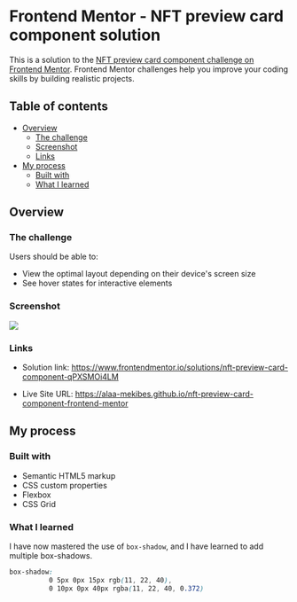 # Frontend Mentor - NFT preview card component solution

This is a solution to the [NFT preview card component challenge on Frontend Mentor](https://www.frontendmentor.io/challenges/nft-preview-card-component-SbdUL_w0U). Frontend Mentor challenges help you improve your coding skills by building realistic projects. 

## Table of contents

- [Overview](#overview)
  - [The challenge](#the-challenge)
  - [Screenshot](#screenshot)
  - [Links](#links)
- [My process](#my-process)
  - [Built with](#built-with)
  - [What I learned](#what-i-learned)
 
## Overview

### The challenge

Users should be able to:

- View the optimal layout depending on their device's screen size
- See hover states for interactive elements

### Screenshot

![](./screenshot.png)

### Links

- Solution link: https://www.frontendmentor.io/solutions/nft-preview-card-component-qPXSMOi4LM
  
- Live Site URL: https://alaa-mekibes.github.io/nft-preview-card-component-frontend-mentor

## My process

### Built with

- Semantic HTML5 markup
- CSS custom properties
- Flexbox
- CSS Grid

### What I learned

I have now mastered the use of `box-shadow`, and I have learned to add multiple box-shadows.

```css
box-shadow:
          0 5px 0px 15px rgb(11, 22, 40),
          0 10px 0px 40px rgba(11, 22, 40, 0.372)
```
